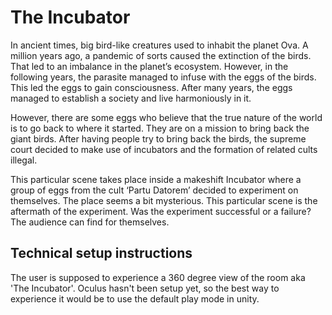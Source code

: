 # The Incubator

In ancient times, big bird-like creatures used to inhabit the planet Ova. A million years ago, a pandemic of sorts caused the extinction of the birds. That led to an imbalance in the planet’s ecosystem. However, in the following years, the parasite managed to infuse with the eggs of the birds. This led the eggs to gain consciousness. After many years, the eggs managed to establish a society and live harmoniously in it. 

However, there are some eggs who believe that the true nature of the world is to go back to where it started. They are on a mission to bring back the giant birds. After having people try to bring back the birds, the supreme court decided to make use of incubators and the formation of related cults illegal.

This particular scene takes place inside a makeshift Incubator where a group of eggs from the cult ‘Partu Datorem’ decided to experiment on themselves. The place seems a bit mysterious. This particular scene is the aftermath of the experiment. Was the experiment successful or a failure? The audience can find for themselves.

## Technical setup instructions

The user is supposed to experience a 360 degree view of the room aka 'The Incubator'. Oculus hasn't been setup yet, so the best way to experience it would be to use the default play mode in unity.

<!-- ## Special controls 

or other technical need to know things that are crucial to successfully operate/navigate the experience -->